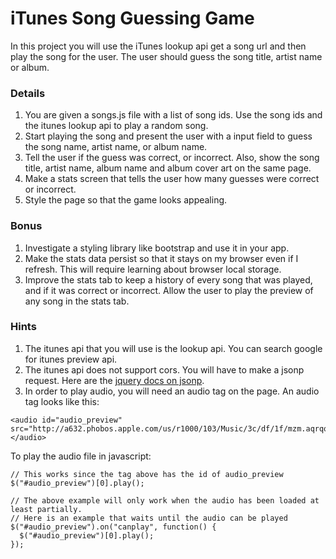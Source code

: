 # iTunes Song Guessing Game

In this project you will use the iTunes lookup api get a song url and then play the song for the user.  The user should guess the song title, artist name or album.


### Details

1. You are given a songs.js file with a list of song ids.  Use the song ids and the itunes lookup api to play a random song.
2. Start playing the song and present the user with a input field to guess the song name, artist name, or album name.
3. Tell the user if the guess was correct, or incorrect.  Also, show the song title, artist name, album name and album cover art on the same page.
4. Make a stats screen that tells the user how many guesses were correct or incorrect.
5. Style the page so that the game looks appealing.

### Bonus

1. Investigate a styling library like bootstrap and use it in your app.
2. Make the stats data persist so that it stays on my browser even if I refresh.  This will require learning about browser local storage.
3. Improve the stats tab to keep a history of every song that was played, and if it was correct or incorrect.  Allow the user to play the preview of any song in the stats tab.

### Hints

1. The itunes api that you will use is the lookup api.  You can search google for itunes preview api.
2. The itunes api does not support cors.  You will have to make a jsonp request.  Here are the [jquery docs on jsonp](https://learn.jquery.com/ajax/working-with-jsonp/).
3. In order to play audio, you will need an audio tag on the page.  An audio tag looks like this:

```
<audio id="audio_preview" src="http://a632.phobos.apple.com/us/r1000/103/Music/3c/df/1f/mzm.aqrqqzxn.aac.p.m4a"></audio>
```

To play the audio file in javascript:

```
// This works since the tag above has the id of audio_preview
$("#audio_preview")[0].play();

// The above example will only work when the audio has been loaded at least partially.  
// Here is an example that waits until the audio can be played
$("#audio_preview").on("canplay", function() {
  $("#audio_preview")[0].play();
});
```
